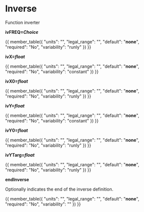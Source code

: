 # Inverse

Function inverter

**ivFREQ=*Choice***

{{
  member_table({
    "units": "",
    "legal_range": "", 
    "default": "**none**",
    "required": "No",
    "variability": "runly" 
  })
}}

**ivX=*float***

{{
  member_table({
    "units": "",
    "legal_range": "", 
    "default": "**none**",
    "required": "No",
    "variability": "constant" 
  })
}}

**ivX0=*float***

{{
  member_table({
    "units": "",
    "legal_range": "", 
    "default": "**none**",
    "required": "No",
    "variability": "runly" 
  })
}}

**ivY=*float***

{{
  member_table({
    "units": "",
    "legal_range": "", 
    "default": "**none**",
    "required": "No",
    "variability": "constant" 
  })
}}

**ivY0=*float***

{{
  member_table({
    "units": "",
    "legal_range": "", 
    "default": "**none**",
    "required": "No",
    "variability": "runly" 
  })
}}

**ivYTarg=*float***

{{
  member_table({
    "units": "",
    "legal_range": "", 
    "default": "**none**",
    "required": "No",
    "variability": "runly" 
  })
}}

**endInverse**

Optionally indicates the end of the inverse definition.

{{
  member_table({
    "units": "",
    "legal_range": "", 
    "default": "**none**",
    "required": "No",
    "variability": "" 
  })
}}
